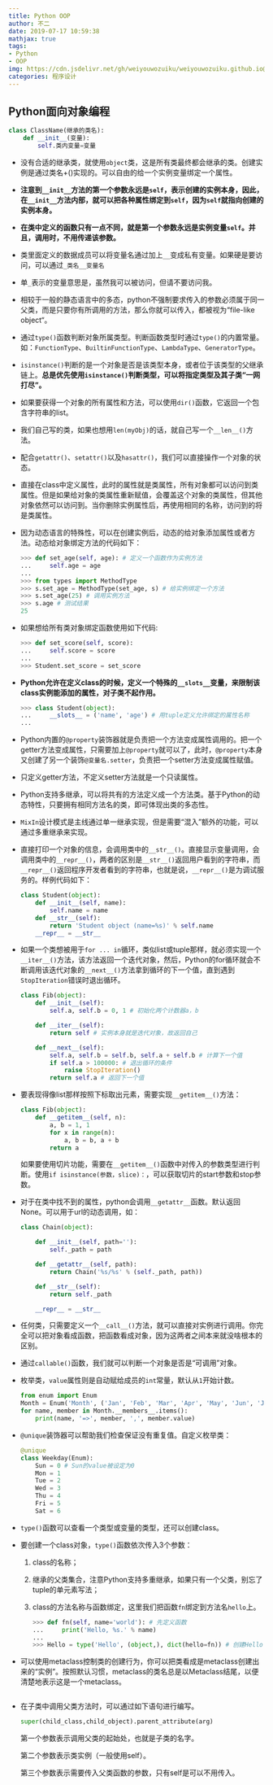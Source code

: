 ```yaml
---
title: Python OOP
author: 不二
date: 2019-07-17 10:59:38
mathjax: true
tags: 
- Python
- OOP
img: https://cdn.jsdelivr.net/gh/weiyouwozuiku/weiyouwozuiku.github.io@src/source/_posts/PageImg/python3.jpg
categories: 程序设计
---
```


## Python面向对象编程

```Python
class ClassName(继承的类名):
    def __init__(变量):
        self.类内变量=变量
```

- 没有合适的继承类，就使用`object`类，这是所有类最终都会继承的类。创建实例是通过类名+()实现的。可以自由的给一个实例变量绑定一个属性。

- **注意到`__init__`方法的第一个参数永远是`self`，表示创建的实例本身，因此，在`__init__`方法内部，就可以把各种属性绑定到`self`，因为`self`就指向创建的实例本身。**

  <!-- more -->

- **在类中定义的函数只有一点不同，就是第一个参数永远是实例变量`self`。并且，调用时，不用传递该参数。**

- 类里面定义的数据成员可以将变量名通过加上`__`变成私有变量。如果硬是要访问，可以通过`_类名__变量名`

- 单`_`表示的变量意思是，虽然我可以被访问，但请不要访问我。

- 相较于一般的静态语言中的多态，python不强制要求传入的参数必须属于同一父类，而是只要你有所调用的方法，那么你就可以传入，都被视为“file-like object“。

- 通过`type()`函数判断对象所属类型。判断函数类型时通过`type()`的内置常量。如：`FunctionType`、`BuiltinFunctionType`、`LambdaType`、`GeneratorType`。

- `isinstance()`判断的是一个对象是否是该类型本身，或者位于该类型的父继承链上。**总是优先使用`isinstance()`判断类型，可以将指定类型及其子类“一网打尽”。**

- 如果要获得一个对象的所有属性和方法，可以使用`dir()`函数，它返回一个包含字符串的list。

- 我们自己写的类，如果也想用`len(myObj)`的话，就自己写一个`__len__()`方法。

- 配合`getattr()`、`setattr()`以及`hasattr()`，我们可以直接操作一个对象的状态。

- 直接在class中定义属性，此时的属性就是类属性，所有对象都可以访问到类属性。但是如果给对象的类属性重新赋值，会覆盖这个对象的类属性，但其他对象依然可以访问到。当你删除实例属性后，再使用相同的名称，访问到的将是类属性。

- 因为动态语言的特殊性，可以在创建实例后，动态的给对象添加属性或者方法。动态给对象绑定方法的代码如下：

  ```python
  >>> def set_age(self, age): # 定义一个函数作为实例方法
  ...     self.age = age
  ...
  >>> from types import MethodType
  >>> s.set_age = MethodType(set_age, s) # 给实例绑定一个方法
  >>> s.set_age(25) # 调用实例方法
  >>> s.age # 测试结果
  25
  ```

- 如果想给所有类对象绑定函数使用如下代码:

  ```python
  >>> def set_score(self, score):
  ...     self.score = score
  ...
  >>> Student.set_score = set_score
  ```

- **Python允许在定义class的时候，定义一个特殊的`__slots__`变量，来限制该class实例能添加的属性，对子类不起作用。**

  ```Python
  >>> class Student(object):
  ...     __slots__ = ('name', 'age') # 用tuple定义允许绑定的属性名称
  ...
  ```

- Python内置的`@property`装饰器就是负责把一个方法变成属性调用的。把一个getter方法变成属性，只需要加上`@property`就可以了，此时，`@property`本身又创建了另一个装饰`@变量名.setter`，负责把一个setter方法变成属性赋值。

- 只定义getter方法，不定义setter方法就是一个只读属性。

- Python支持多继承，可以将共有的方法定义成一个方法类。基于Python的动态特性，只要拥有相同方法名的类，即可体现出类的多态性。

- `MixIn`设计模式是主线通过单一继承实现，但是需要“混入”额外的功能，可以通过多重继承来实现。

- 直接打印一个对象的信息，会调用类中的`__str__()`。直接显示变量调用，会调用类中的`__repr__()`，两者的区别是`__str__()`返回用户看到的字符串，而`__repr__()`返回程序开发者看到的字符串，也就是说，`__repr__()`是为调试服务的。样例代码如下：

  ```python
  class Student(object):
      def __init__(self, name):
          self.name = name
      def __str__(self):
          return 'Student object (name=%s)' % self.name
      __repr__ = __str__
  ```

- 如果一个类想被用于`for ... in`循环，类似list或tuple那样，就必须实现一个`__iter__()`方法，该方法返回一个迭代对象，然后，Python的for循环就会不断调用该迭代对象的`__next__()`方法拿到循环的下一个值，直到遇到`StopIteration`错误时退出循环。

  ```python
  class Fib(object):
      def __init__(self):
          self.a, self.b = 0, 1 # 初始化两个计数器a，b
  
      def __iter__(self):
          return self # 实例本身就是迭代对象，故返回自己
  
      def __next__(self):
          self.a, self.b = self.b, self.a + self.b # 计算下一个值
          if self.a > 100000: # 退出循环的条件
              raise StopIteration()
          return self.a # 返回下一个值
  ```

- 要表现得像list那样按照下标取出元素，需要实现`__getitem__()`方法：

  ```python
  class Fib(object):
      def __getitem__(self, n):
          a, b = 1, 1
          for x in range(n):
              a, b = b, a + b
          return a
  ```

  如果要使用切片功能，需要在`__getitem__()`函数中对传入的参数类型进行判断。使用`if isinstance(参数，slice)：`，可以获取切片的start参数和stop参数。

- 对于在类中找不到的属性，python会调用`__getattr__`函数。默认返回None。可以用于url的动态调用，如：

  ```python
  class Chain(object):
  
      def __init__(self, path=''):
          self._path = path
  
      def __getattr__(self, path):
          return Chain('%s/%s' % (self._path, path))
  
      def __str__(self):
          return self._path
  
      __repr__ = __str__
  ```

- 任何类，只需要定义一个`__call__()`方法，就可以直接对实例进行调用。你完全可以把对象看成函数，把函数看成对象，因为这两者之间本来就没啥根本的区别。

- 通过`callable()`函数，我们就可以判断一个对象是否是“可调用”对象。

- 枚举类，`value`属性则是自动赋给成员的`int`常量，默认从`1`开始计数。

  ```python
  from enum import Enum
  Month = Enum('Month', ('Jan', 'Feb', 'Mar', 'Apr', 'May', 'Jun', 'Jul', 'Aug', 'Sep', 'Oct', 'Nov', 'Dec'))
  for name, member in Month.__members__.items():
      print(name, '=>', member, ',', member.value)
  ```

- `@unique`装饰器可以帮助我们检查保证没有重复值。自定义枚举类：

  ```python
  @unique
  class Weekday(Enum):
      Sun = 0 # Sun的value被设定为0
      Mon = 1
      Tue = 2
      Wed = 3
      Thu = 4
      Fri = 5
      Sat = 6
  ```

- `type()`函数可以查看一个类型或变量的类型，还可以创建class。

- 要创建一个class对象，`type()`函数依次传入3个参数：

  1. class的名称；

  2. 继承的父类集合，注意Python支持多重继承，如果只有一个父类，别忘了tuple的单元素写法；

  3. class的方法名称与函数绑定，这里我们把函数`fn`绑定到方法名`hello`上。

     ```python
     >>> def fn(self, name='world'): # 先定义函数
     ...     print('Hello, %s.' % name)
     ...
     >>> Hello = type('Hello', (object,), dict(hello=fn)) # 创建Hello class
     ```

- 可以使用metaclass控制类的创建行为，你可以把类看成是metaclass创建出来的“实例”。按照默认习惯，metaclass的类名总是以Metaclass结尾，以便清楚地表示这是一个metaclass。

  ```python
  
  ```

- 在子类中调用父类方法时，可以通过如下语句进行编写。

  ```python
  super(child_class,child_object).parent_attribute(arg)
  ```

  第一个参数表示调用父类的起始处，也就是子类的名字。

  第二个参数表示类实例（一般使用self）。

  第三个参数表示需要传入父类函数的参数，只有self是可以不用传入。
